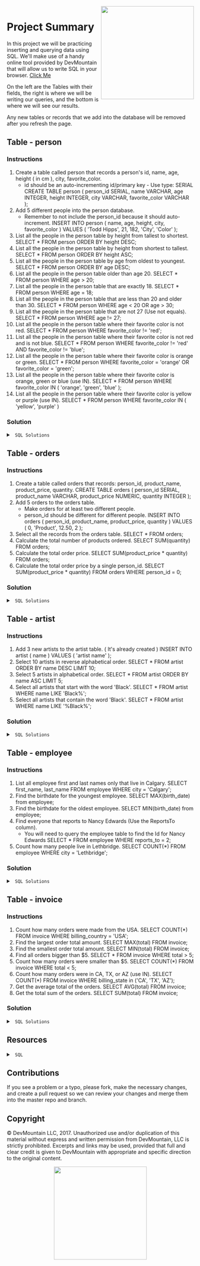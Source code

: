 <img src="https://s3.amazonaws.com/devmountain/readme-logo.png" width="250" align="right">

# Project Summary

In this project we will be practicing inserting and querying data using SQL. We'll make use of a handy online tool provided by DevMountain that will allow us to write SQL in your browser. [Click Me](https://postgres.devmountain.com/)

On the left are the Tables with their fields, the right is where we will be writing our queries, and the bottom is where we will see our results.  

Any new tables or records that we add into the database will be removed after you refresh the page.

## Table - person

### Instructions
1. Create a table called person that records a person's id, name, age, height ( in cm ), city, favorite_color. 
    * id should be an auto-incrementing id/primary key - Use type: SERIAL
    CREATE TABLE person ( person_id SERIAL, name VARCHAR, age INTEGER, height INTEGER, city VARCHAR, favorite_color VARCHAR );
2. Add 5 different people into the person database. 
    * Remember to not include the person_id because it should auto-increment.
    INSERT INTO person ( name, age, height, city, favorite_color ) VALUES ( 'Todd Hipps', 21, 182, 'City', 'Color' );
3. List all the people in the person table by height from tallest to shortest.
SELECT * FROM person ORDER BY height DESC;
4. List all the people in the person table by height from shortest to tallest.
SELECT * FROM person ORDER BY height ASC;
5. List all the people in the person table by age from oldest to youngest.
SELECT * FROM person ORDER BY age DESC;
6. List all the people in the person table older than age 20.
SELECT * FROM person WHERE age > 20;
7. List all the people in the person table that are exactly 18.
SELECT * FROM person WHERE age = 18;
8. List all the people in the person table that are less than 20 and older than 30.
SELECT * FROM person WHERE age < 20 OR age > 30;
9. List all the people in the person table that are not 27 (Use not equals).
SELECT * FROM person WHERE age != 27;
10. List all the people in the person table where their favorite color is not red.
SELECT * FROM person WHERE favorite_color != 'red';
11. List all the people in the person table where their favorite color is not red and is not blue.
SELECT * FROM person WHERE favorite_color != 'red' AND favorite_color != 'blue';
12. List all the people in the person table where their favorite color is orange or green.
SELECT * FROM person WHERE favorite_color = 'orange' OR favorite_color = 'green';
13. List all the people in the person table where their favorite color is orange, green or blue (use IN).
SELECT * FROM person WHERE favorite_color IN ( 'orange', 'green', 'blue' );
14. List all the people in the person table where their favorite color is yellow or purple (use IN).
SELECT * FROM person WHERE favorite_color IN ( 'yellow', 'purple' )

### Solution

<details>

<summary> <code> SQL Solutions </code> </summary>

<details>

<summary> <code> #1 </code> </summary>

```sql
CREATE TABLE person ( person_id SERIAL, name VARCHAR(200), age INTEGER, height INTEGER, city VARCHAR(200), favorite_color VARCHAR(200) );
```

</details>

<details>

<summary> <code> #2 </code> </summary>

```sql
INSERT INTO person ( name, age, height, city, favorite_color ) VALUES ( 'First Last', 21, 182, 'City', 'Color' );
```

</details>

<details>

<summary> <code> #3 </code> </summary>

```sql
SELECT * FROM person ORDER BY height DESC;
```

</details>

<details>

<summary> <code> #4 </code> </summary>

```sql
SELECT * FROM person ORDER BY height ASC;
```

</details>

<details>

<summary> <code> #5 </code> </summary>

```sql
SELECT * FROM person ORDER BY age DESC;
```

</details>

<details>

<summary> <code> #6 </code> </summary>

```sql
SELECT * FROM person WHERE age > 20;
```

</details>

<details>

<summary> <code> #7 </code> </summary>

```sql
SELECT * FROM person WHERE age = 18;
```

</details>

<details>

<summary> <code> #8 </code> </summary>

```sql
SELECT * FROM person WHERE age < 20 OR age > 30;
```

</details>

<details>

<summary> <code> #9 </code> </summary>

```sql
SELECT * FROM person WHERE age != 27;
```

</details>

<details>

<summary> <code> #10 </code> </summary>

```sql
SELECT * FROM person WHERE favorite_color != 'red';
```

</details>

<details>

<summary> <code> #11 </code> </summary>

```sql
SELECT * FROM person WHERE favorite_color != 'red' AND favorite_color != 'blue';
```

</details>

<details>

<summary> <code> #12 </code> </summary>

```sql
SELECT * FROM person WHERE favorite_color = 'orange' OR favorite_color = 'green';
```

</details>

<details>

<summary> <code> #13 </code> </summary>

```sql
SELECT * FROM person WHERE favorite_color IN ( 'orange', 'green', 'blue' );
```

</details>

<details>

<summary> <code> #14 </code> </summary>

```sql
SELECT * FROM person WHERE favorite_color IN ( 'yellow', 'purple' )
```

</details>

</details>

## Table - orders

### Instructions

1. Create a table called orders that records: person_id, product_name, product_price, quantity.
CREATE TABLE orders ( person_id SERIAL, product_name VARCHAR, product_price NUMERIC, quantity INTEGER );
2. Add 5 orders to the orders table.
    * Make orders for at least two different people.
    * person_id should be different for different people.
    INSERT INTO orders ( person_id, product_name, product_price, quantity ) VALUES ( 0, 'Product', 12.50, 2 );
3. Select all the records from the orders table.
SELECT * FROM orders;
4. Calculate the total number of products ordered.
SELECT SUM(quantity) FROM orders;
5. Calculate the total order price.
SELECT SUM(product_price * quantity) FROM orders;
6. Calculate the total order price by a single person_id.
SELECT SUM(product_price * quantity) FROM orders WHERE person_id = 0;

### Solution

<details>

<summary> <code> SQL Solutions </code> </summary>

<details>

<summary> <code> #1 </code> </summary>

```sql
CREATE TABLE orders ( person_id SERIAL, product_name VARCHAR(200), product_price NUMERIC, quantity INTEGER );
```

</details>

<details>

<summary> <code> #2 </code> </summary>

```sql
INSERT INTO orders ( person_id, product_name, product_price, quantity ) VALUES ( 0, 'Product', 12.50, 2 );
```

</details>

<details>

<summary> <code> #3 </code> </summary>

```sql
SELECT * FROM orders;
```

</details>

<details>

<summary> <code> #4 </code> </summary>

```sql
SELECT SUM(quantity) FROM orders;
```

</details>

<details>

<summary> <code> #5 </code> </summary>

```sql
SELECT SUM(product_price * quantity) FROM orders;
```

</details>

<details>

<summary> <code> #6 </code> </summary>

```sql
/* The value of person_id depends on what IDs you used. Use a valid ID from your table */
SELECT SUM(product_price * quantity) FROM orders WHERE person_id = 0;
```

</details>

</details>

## Table - artist

### Instructions

1. Add 3 new artists to the artist table. ( It's already created )
INSERT INTO artist ( name ) VALUES ( 'artist name' );
2. Select 10 artists in reverse alphabetical order.
SELECT * FROM artist ORDER BY name DESC LIMIT 10;
3. Select 5 artists in alphabetical order.
SELECT * FROM artist ORDER BY name ASC LIMIT 5;
4. Select all artists that start with the word 'Black'.
SELECT * FROM artist WHERE name LIKE 'Black%';
5. Select all artists that contain the word 'Black'.
SELECT * FROM artist WHERE name LIKE '%Black%';

### Solution 

<details>

<summary> <code> SQL Solutions </code> </summary>

<details>

<summary> <code> #1 </code> </summary>

```sql
INSERT INTO artist ( name ) VALUES ( 'artist name' );
```

</details>

<details>

<summary> <code> #2 </code> </summary>

```sql
SELECT * FROM artist ORDER BY name DESC LIMIT 10;
```

</details>

<details>

<summary> <code> #3 </code> </summary>

```sql
SELECT * FROM artist ORDER BY name ASC LIMIT 5;
```

</details>

<details>

<summary> <code> #4 </code> </summary>

```sql
SELECT * FROM artist WHERE name LIKE 'Black%';
```

</details>

<details>

<summary> <code> #5 </code> </summary>

```sql
SELECT * FROM artist WHERE name LIKE '%Black%';
```

</details>

</details>

## Table - employee

### Instructions

1. List all employee first and last names only that live in Calgary.
SELECT first_name, last_name FROM employee WHERE city = 'Calgary';
2. Find the birthdate for the youngest employee.
SELECT MAX(birth_date) from employee;
3. Find the birthdate for the oldest employee.
SELECT MIN(birth_date) from employee;
4. Find everyone that reports to Nancy Edwards (Use the ReportsTo column).
   * You will need to query the employee table to find the Id for Nancy Edwards
   SELECT * FROM employee WHERE reports_to = 2;
5. Count how many people live in Lethbridge.
SELECT COUNT(*) FROM employee WHERE city = 'Lethbridge';

### Solution

<details>

<summary> <code> SQL Solutions </code> </summary>

<details>

<summary> <code> #1 </code> </summary>

```sql
SELECT first_name, last_name FROM employee WHERE city = 'Calgary';
```

</details>

<details>

<summary> <code> #2 </code> </summary>

```sql
SELECT MAX(birth_date) from employee;
```

</details>

<details>

<summary> <code> #3 </code> </summary>

```sql
SELECT MIN(birth_date) from employee;
```

</details>

<details>

<summary> <code> #4 </code> </summary>

```sql
SELECT * FROM employee WHERE reports_to = 2;
```

</details>

<details>

<summary> <code> #5 </code> </summary>

```sql
SELECT COUNT(*) FROM employee WHERE city = 'Lethbridge';
```

</details>

</details>

## Table - invoice 

### Instructions

1. Count how many orders were made from the USA.
SELECT COUNT(*) FROM invoice WHERE billing_country = 'USA';
2. Find the largest order total amount.
SELECT MAX(total) FROM invoice;
3. Find the smallest order total amount.
SELECT MIN(total) FROM invoice;
4. Find all orders bigger than $5.
SELECT * FROM invoice WHERE total > 5;
5. Count how many orders were smaller than $5.
SELECT COUNT(*) FROM invoice WHERE total < 5;
6. Count how many orders were in CA, TX, or AZ (use IN).
SELECT COUNT(*) FROM invoice WHERE billing_state in ('CA', 'TX', 'AZ');
7. Get the average total of the orders.
SELECT AVG(total) FROM invoice;
8. Get the total sum of the orders.
SELECT SUM(total) FROM invoice;

### Solution

<details>

<summary> <code> SQL Solutions </code> </summary>

<details>

<summary> <code> #1 </code> </summary>

```sql
SELECT COUNT(*) FROM invoice WHERE billing_country = 'USA';
```

</details>

<details>

<summary> <code> #2 </code> </summary>

```sql
SELECT MAX(total) FROM invoice;
```

</details>

<details>

<summary> <code> #3 </code> </summary>

```sql
SELECT MIN(total) FROM invoice;
```

</details>

<details>

<summary> <code> #4 </code> </summary>

```sql
SELECT * FROM invoice WHERE total > 5;
```

</details>

<details>

<summary> <code> #5 </code> </summary>

```sql
SELECT COUNT(*) FROM invoice WHERE total < 5;
```

</details>

<details>

<summary> <code> #6 </code> </summary>

```sql
SELECT COUNT(*) FROM invoice WHERE billing_state in ('CA', 'TX', 'AZ');
```

</details>

<details>

<summary> <code> #7 </code> </summary>

```sql
SELECT AVG(total) FROM invoice;
```

</details>

<details>

<summary> <code> #8 </code> </summary>

```sql
SELECT SUM(total) FROM invoice;
```

</details>

</details>


## Resources

<details>

<summary> <code> SQL </code> </summary>

* [SQL Teaching](http://www.sqlteaching.com/)
* [SQL Bolt](http://sqlbolt.com/)

</details>

## Contributions

If you see a problem or a typo, please fork, make the necessary changes, and create a pull request so we can review your changes and merge them into the master repo and branch.

## Copyright

© DevMountain LLC, 2017. Unauthorized use and/or duplication of this material without express and written permission from DevMountain, LLC is strictly prohibited. Excerpts and links may be used, provided that full and clear credit is given to DevMountain with appropriate and specific direction to the original content.

<p align="center">
<img src="https://s3.amazonaws.com/devmountain/readme-logo.png" width="250">
</p>

